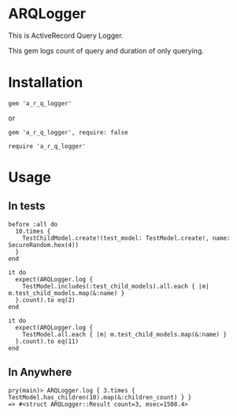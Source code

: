 # ARQLogger

This is ActiveRecord Query Logger.

This gem logs count of query and duration of only querying.

# Installation

```
gem 'a_r_q_logger'
```

or

```
gem 'a_r_q_logger', require: false

require 'a_r_q_logger'
```

# Usage

## In tests

```
before :all do
  10.times {
    TestChildModel.create!(test_model: TestModel.create!, name: SecureRandom.hex(4))
  }
end

it do
  expect(ARQLogger.log {
    TestModel.includes(:test_child_models).all.each { |m| m.test_child_models.map(&:name) }
  }.count).to eq(2)
end

it do
  expect(ARQLogger.log {
    TestModel.all.each { |m| m.test_child_models.map(&:name) }
  }.count).to eq(11)
end
```

## In Anywhere

```
pry(main)> ARQLogger.log { 3.times { TestModel.has_children(10).map(&:children_count) } } 
=> #<struct ARQLogger::Result count=3, msec=1508.4>
```